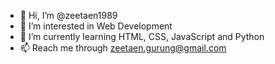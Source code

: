 - 👋 Hi, I’m @zeetaen1989
- 👀 I’m interested in Web Development
- 🌱 I’m currently learning HTML, CSS, JavaScript and Python
- 📫 Reach me through zeetaen.gurung@gmail.com

<!---
zeetaen1989/zeetaen1989 is a ✨ special ✨ repository because its `README.md` (this file) appears on your GitHub profile.
You can click the Preview link to take a look at your changes.
--->

